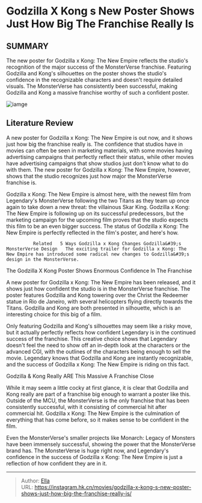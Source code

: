 # Godzilla X Kong s New Poster Shows Just How Big The Franchise Really Is


## SUMMARY 



  The new poster for Godzilla x Kong: The New Empire reflects the studio&#39;s recognition of the major success of the MonsterVerse franchise.   Featuring Godzilla and Kong&#39;s silhouettes on the poster shows the studio&#39;s confidence in the recognizable characters and doesn&#39;t require detailed visuals.   The MonsterVerse has consistently been successful, making Godzilla and Kong a massive franchise worthy of such a confident poster.  

![iamge](https://static1.srcdn.com/wordpress/wp-content/uploads/2023/12/godzilla-and-the-godzilla-x-kong-poster.jpg)

## Literature Review



A new poster for Godzilla x Kong: The New Empire is out now, and it shows just how big the franchise really is. The confidence that studios have in movies can often be seen in marketing materials, with some movies having advertising campaigns that perfectly reflect their status, while other movies have advertising campaigns that show studios just don&#39;t know what to do with them. The new poster for Godzilla x Kong: The New Empire, however, shows that the studio recognizes just how major the MonsterVerse franchise is.




Godzilla x Kong: The New Empire is almost here, with the newest film from Legendary&#39;s MonsterVerse following the two Titans as they team up once again to take down a new threat: the villainous Skar King. Godzilla x Kong: The New Empire is following up on its successful predecessors, but the marketing campaign for the upcoming film proves that the studio expects this film to be an even bigger success. The status of Godzilla x Kong: The New Empire is perfectly reflected in the film&#39;s poster, and here&#39;s how.

              Related   5 Ways Godzilla x Kong Changes Godzilla&#39;s MonsterVerse Design   The exciting trailer for Godzilla x Kong: The New Empire has introduced some radical new changes to Godzilla&#39;s design in the MonsterVerse.    


 The Godzilla X Kong Poster Shows Enormous Confidence In The Franchise 
          




A new poster for Godzilla x Kong: The New Empire has been released, and it shows just how confident the studio is in the MonsterVerse franchise. The poster features Godzilla and Kong towering over the Christ the Redeemer statue in Rio de Janeiro, with several helicopters flying directly towards the Titans. Godzilla and Kong are both presented in silhouette, which is an interesting choice for this big of a film.

Only featuring Godzilla and Kong&#39;s silhouettes may seem like a risky move, but it actually perfectly reflects how confident Legendary is in the continued success of the franchise. This creative choice shows that Legendary doesn&#39;t feel the need to show off an in-depth look at the characters or the advanced CGI, with the outlines of the characters being enough to sell the movie. Legendary knows that Godzilla and Kong are instantly recognizable, and the success of Godzilla x Kong: The New Empire is riding on this fact.



 Godzilla &amp; Kong Really ARE This Massive A Franchise 
   Close     




While it may seem a little cocky at first glance, it is clear that Godzilla and Kong really are part of a franchise big enough to warrant a poster like this. Outside of the MCU, the MonsterVerse is the only franchise that has been consistently successful, with it consisting of commercial hit after commercial hit. Godzilla x Kong: The New Empire is the culmination of everything that has come before, so it makes sense to be confident in the film.

Even the MonsterVerse&#39;s smaller projects like Monarch: Legacy of Monsters have been immensely successful, showing the power that the MonsterVerse brand has. The MonsterVerse is huge right now, and Legendary&#39;s confidence in the success of Godzilla x Kong: The New Empire is just a reflection of how confident they are in it.



---

> Author: [Ella](https://instagram.hk.cn/)  
> URL: https://instagram.hk.cn/movies/godzilla-x-kong-s-new-poster-shows-just-how-big-the-franchise-really-is/  

